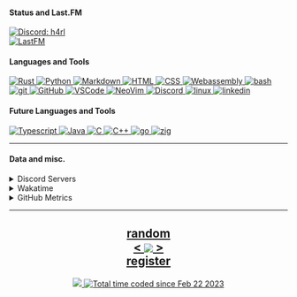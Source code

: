 <!---
h4rldev/h4rldev is a ✨ special ✨ repository because its `README.md` (this file) appears on your GitHub profile.
You can click the Preview link to take a look at your changes.
--->
<h4> Status and Last.FM </h4>
<a href="https://discord.com/users/275689969601871882">
    <img src="https://discord.c99.nl/widget/theme-4/275689969601871882.png"
    alt="Discord: h4rl" />
</a>
    <br>
<a href="https://www.last.fm/user/h4rl3h">
    <img src="https://lastfm-recently-played.vercel.app/api?user=h4rl3h&count=1" alt="LastFM" />
</a>

<h4>Languages and Tools </h4>
<a href="https://www.rust-lang.org">
    <img src="https://skillicons.dev/icons?i=rust" alt="Rust" />
</a>
<a href="https://www.python.org">
    <img src="https://skillicons.dev/icons?i=py" alt="Python" />
</a>
<a href="https://en.wikipedia.org/wiki/Markdown">
    <img src="https://skillicons.dev/icons?i=md" alt="Markdown" />
</a>
<a href="https://developer.mozilla.org/en-US/docs/Web/HTML">
    <img src="https://skillicons.dev/icons?i=html" alt="HTML" />
</a>
<a href="https://developer.mozilla.org/en-US/docs/Web/CSS">
    <img src="https://skillicons.dev/icons?i=css" alt="CSS" />
</a>
<a href="https://developer.mozilla.org/en-US/docs/WebAssembly">
    <img src="https://skillicons.dev/icons?i=wasm" alt="Webassembly" />
</a>
<a href="https://en.wikipedia.org/wiki/Bash_(Unix_shell)">
    <img src="https://skillicons.dev/icons?i=bash" alt="bash" />
</a>
<a href="https://git-scm.com">
    <img src="https://skillicons.dev/icons?i=git" alt="git" />
</a>
<a href="https://github.com/h4rldev">
    <img src="https://skillicons.dev/icons?i=github" alt="GitHub" />
</a>
<a href="https://github.com/microsoft/vscode">
    <img src="https://skillicons.dev/icons?i=vscode" alt="VSCode" />
</a>
<a href="https://neovim.io">
    <img src="https://skillicons.dev/icons?i=neovim" alt="NeoVim" />
</a>
<a href="https://discord.com/users/275689969601871882">
    <img src="https://skillicons.dev/icons?i=discord" alt="Discord" />
</a>
<a href="https://www.linuxfoundation.org">
    <img src="https://skillicons.dev/icons?i=linux" alt="linux" />
</a>
<a href="https://www.linkedin.com/in/oscar-sj%C3%B6din-jansson-528894295/">
    <img src="https://skillicons.dev/icons?i=linkedin" alt="linkedin" />
</a>
    
<h4> Future Languages and Tools </h4>
<a href="https://www.typescriptlang.org">
    <img src="https://skillicons.dev/icons?i=ts" alt="Typescript" />
</a>
<a href="https://java.com">
    <img src="https://skillicons.dev/icons?i=java" alt="Java" />
</a>
<a href="https://en.wikipedia.org/wiki/C_(programming_language)">
    <img src="https://skillicons.dev/icons?i=c" alt="C" />
</a>
<a href="https://cplusplus.com">
    <img src="https://skillicons.dev/icons?i=cpp" alt="C++" />
</a>
<a href="https://go.dev/">
    <img src="https://skillicons.dev/icons?i=go" alt="go" />
</a>
<a href="https://ziglang.org/">
    <img src="https://skillicons.dev/icons?i=zig" alt="zig" />
</a>
<hr>
<h4>Data and misc.</h4>
<details>
    <summary>Discord Servers</summary>
    <a href="https://discord.gg/bMWgD85MJ6">
        ani / ani-gui
    </a>
    </br>
    <a href="https://discord.gg/aPdx2aFN5A">
        foobar
    </a>
</details>
<details>
    <summary>Wakatime</summary>

<!--START_SECTION:waka-->

```txt
From: 21 February 2023 - To: 30 December 2023

Total Time: 215 hrs 58 mins

Rust              131 hrs 2 mins  >>>>>>>>>>>>>>===========   55.66 %
Python            22 hrs 19 mins  >>=======================   09.48 %
Other             19 hrs 26 mins  >>=======================   08.26 %
```

<!--END_SECTION:waka-->

</details>

<details>
    <summary>GitHub Metrics</summary>
    <img src= "./github-metrics.svg">
</details>

<hr>

<h2 align="center">
    <a href=https://octo-ring.com/p/h4rldev/random>
           random
    </a>
    <br>
    <a href="https://octo-ring.com/p/h4rldev/prev">
        <
    </a>
    <a href="https://octo-ring.com/">
        <img align="center" src="https://media.discordapp.net/attachments/856404208445292545/995328704580431962/octa.png" height="150px" />
    </a>
    <a href="https://octo-ring.com/p/h4rldev/next">
        >
    </a>
    <br>
    <a href="https://octo-ring.com/register">
           register
    </a>
</h2>
<p align="center">
  <a href="https://github.com/h4rldev">
    <img src="https://komarev.com/ghpvc/?username=h4rldev&color=blueviolet&style=flat-square" />
  <a href="https://wakatime.com/@a96ce7fe-c8df-4036-8791-65e6c7bbd3b1">
    <img src="https://wakatime.com/badge/user/a96ce7fe-c8df-4036-8791-65e6c7bbd3b1.svg?style=flat-square" alt="Total time coded since Feb 22 2023" />
  </a>
</p>
